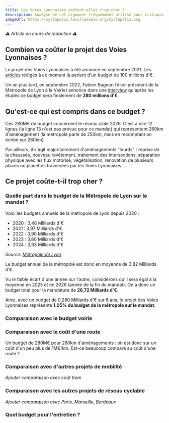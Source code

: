 ```yaml
---
title: Les Voies Lyonnaises coûtent-elles trop cher ?
description: Analyse de cet argument fréquemment utilisé pour critiquer le projet.
imageUrl: https://cyclopolis.lavilleavelo.org/cyclopolis.png
---
```


*⚠️ Article en cours de rédaction ⚠️*

## Combien va coûter le projet des Voies Lyonnaises ?

Le projet des Voies Lyonnaises à été annoncé en septembre 2021. Les [articles]((https://france3-regions.francetvinfo.fr/auvergne-rhone-alpes/rhone/lyon/les-voies-lyonnaises-l-immense-plan-velo-lance-par-la-metropole-de-lyon-2261578.html)) rédigés à ce moment là parlent d'un budget de 100 millions d'€.

Un an plus tard, en septembre 2022, Fabien Bagnon (Vice-président de la Métropole de Lyon à la Voirie) annonce dans une [interview](https://youtu.be/2xc21EPqdIg) qu'après les études ce budget sera finalement de **280 millions d'€**.

## Qu'est-ce qui est compris dans ce budget ?

Ces 280M€ de budget concernent le réseau cible 2026. C'est à dire 12 lignes (la ligne 13 n'est pas prévue pour ce mandat) qui représentent 260km d'aménagement (la métropole parle de 250km, mais en recomptant on tombe sur 260km).

Par ailleurs, il s'agit majoritairement d'aménagements "lourds" : reprise de la chaussée, nouveau revêtement, traitement des intersections, séparation physique avec les flux motorisé, végétalisation, rénovation de plusieurs places ou placettes traversées par les Voies Lyonnaises ...

## Ce projet coûte-t-il trop cher ?

### Quelle part dans le budget de la Métropole de Lyon sur le mandat ?

Voici les budgets annuels de la métropole de Lyon depuis 2020 :
- 2020 : 3,48 Milliards d'€
- 2021 : 3,97 Milliards d'€
- 2022 : 3,90 Milliards d'€
- 2023 : 3,80 Milliards d'€
- 2024 : 3,93 Milliards d'€

*Source: [Métropole de Lyon](https://www.grandlyon.com/metropole/budget)*

Le budget annuel de la métropole est donc en moyenne de 3.82 Milliards d'€.

Vu le faible écart d'une année sur l'autre, considérons qu'il sera égal à la moyenne en 2025 et en 2026 (année de la fin du mandat). On a donc un budget total pour la mandature de **26,72 Milliards d'€**.

Ainsi, avec un budget de 0,280 Milliards d'€ sur 6 ans, le projet des Voies Lyonnaises représente **1.05% du budget de la métropole sur le mandat**.

### Comparaison avec le budget voirie

### Comparaison avec le coût d'une route

Un budget de 280M€ pour 260km d'aménagements : on est donc sur un coût d'un peu plus de 1M€/km. Est-ce beaucoup comparé au coût d'une route ?

### Comparaison avec d'autres projets de mobilité

*Ajouter comparaison avec coût tram*

### Comparaison avec les autres projets de réseau cyclable

*Ajouter comparaison avec Paris, Marseille, Bordeaux*

### Quel budget pour l'entretien ?












